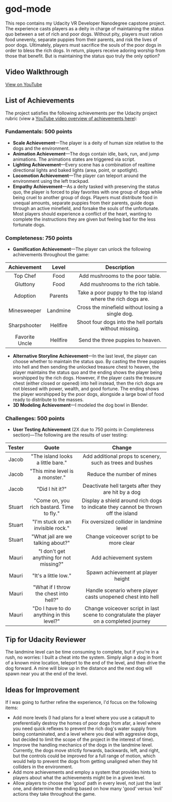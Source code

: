 # god-mode

This repo contains my Udacity VR Developer Nanodegree capstone project. The experience casts players as a deity in charge of maintaining the status quo between a set of rich and poor dogs. Without pity, players must ration food unevenly, separate puppies from their parents, and risk the lives of poor dogs. Ultimately, players must sacrifice the souls of the poor dogs in order to bless the rich dogs. In return, players receive adoring worship from those that benefit. But is maintaining the status quo truly the only option?

## Video Walkthrough
[View on YouTube](https://youtu.be/pYS6a06gcqw)

## List of Achievements

The project satisfies the following achievements per the Udacity project rubric (view a [YouTube video overview of achievements here](https://youtu.be/yBV4xEjYz-4)):

### Fundamentals: 500 points

- **Scale Achievement**—The player is a deity of human size relative to the dogs and the environment.
- **Animation Achievement**—The dogs contain idle, bark, run, and jump animations. The animations states are triggered via script.
- **Lighting Achievement**—Every scene has a combination of realtime directional lights and baked lights (area, point, or spotlight).
- **Locomotion Achievement**—The player can teleport around the environment using the left trackpad.
- **Empathy Achievement**—As a deity tasked with preserving the status quo, the player is forced to play favorites with one group of dogs while being cruel to another group of dogs. Players must distribute food in unequal amounts, separate puppies from their parents, guide dogs through an active minefield, and forsake the souls of the unfortunate. Most players should experience a conflict of the heart, wanting to complete the instructions they are given but feeling bad for the less fortunate dogs.

### Completeness: 750 points

- **Gamification Achievement**—The player can unlock the following achievements throughout the game:

| Achievement | Level | Description |
| :---: | :---: | :---: |
| Top Chef | Food | Add mushrooms to the poor table. |
| Gluttony | Food | Add mushrooms to the rich table. |
| Adoption | Parents | Take a poor puppy to the top island where the rich dogs are. |
| Minesweeper | Landmine | Cross the minefield without losing a single dog. |
| Sharpshooter | Hellfire | Shoot four dogs into the hell portals without missing. |
| Favorite Uncle | Hellfire | Send the three puppies to heaven. |

- **Alternative Storyline Achievement**—In the last level, the player can choose whether to maintain the status quo. By casting the three puppies into hell and then sending the unlocked treasure chest to heaven, the player maintains the status quo and the ending shows the player being worshipped by the rich dogs. However, if the player casts the treasure chest (either closed or opened) into hell instead, then the rich dogs are not blessed with power, wealth, and good fortune. The ending shows the player worshipped by the poor dogs, alongside a large bowl of food ready to distribute to the masses.
- **3D Modeling Achievement**—I modeled the dog bowl in Blender.

### Challenges: 500 points
- **User Testing Achievement** (2X due to 750 points in Completeness section)—The following are the results of user testing:

| Tester | Quote | Change |
| :---: | :---: | :---: |
| Jacob | "The island looks a little bare." | Add additional props to scenery, such as trees and bushes |
| Jacob | "This mine level is a monster." |  Reduce the number of mines |
| Jacob | "Did I hit it?" | Deactivate hell targets after they are hit by a dog |
| Stuart | "Come on, you rich bastard. Time to fly." | Display a shield around rich dogs to indicate they cannot be thrown off the island |
| Stuart | "I'm stuck on an invisible rock." | Fix oversized collider in landmine level |
| Stuart | "What jail are we talking about?" | Change voiceover script to be more clear |
| Mauri | "I don't get anything for not missing?" | Add achievement system |
| Mauri | "It's a little low." | Spawn achievement at player height |
| Mauri | "What if I throw the chest into hell?" | Handle scenario where player casts unopened chest into hell |
| Mauri | "Do I have to do anything in this level?" | Change voiceover script in last scene to congratulate the player on a completed journey |

## Tip for Udacity Reviewer

The landmine level can be time consuming to complete, but if you're in a rush, no worries: I built a cheat into the system. Simply align a dog in front of a known mine location, teleport to the end of the level, and then drive the dog forward. A mine will blow up in the distance and the next dog will spawn near you at the end of the level.

## Ideas for Improvement

If I was going to further refine the experience, I'd focus on the following items:

- Add more levels (I had plans for a level where you use a catapult to preferentially destroy the homes of poor dogs from afar, a level where you need quick reflexes to prevent the rich dog's water supply from being contaminated, and a level where you deal with aggresive dogs, but decided to limit the scope of the project in the interest of time).
- Improve the handling mechanics of the dogs in the landmine level. Currently, the dogs move strictly forwards, backwards, left, and right, but the controls could be improved for a full range of motion, which would help to prevent the dogs from getting unaligned when they hit colliders in the environment.
- Add more achievements and employ a system that provides hints to players about what the achievements might be in a given level.
- Allow players to choose the 'good' path in every level, not just the last one, and determine the ending based on how many 'good' versus 'evil' actions they take throughout the game.




